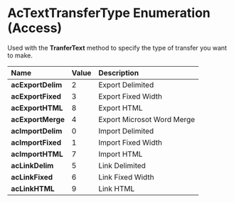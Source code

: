 
# AcTextTransferType Enumeration (Access)

Used with the  **TranferText** method to specify the type of transfer you want to make.



|**Name**|**Value**|**Description**|
|:-----|:-----|:-----|
| **acExportDelim**|2|Export Delimited|
| **acExportFixed**|3|Export Fixed Width|
| **acExportHTML**|8|Export HTML|
| **acExportMerge**|4|Export Microsot Word Merge|
| **acImportDelim**|0|Import Delimited|
| **acImportFixed**|1|Import Fixed Width|
| **acImportHTML**|7|Import HTML|
| **acLinkDelim**|5|Link Delimited|
| **acLinkFixed**|6|Link Fixed Width|
| **acLinkHTML**|9|Link HTML|
